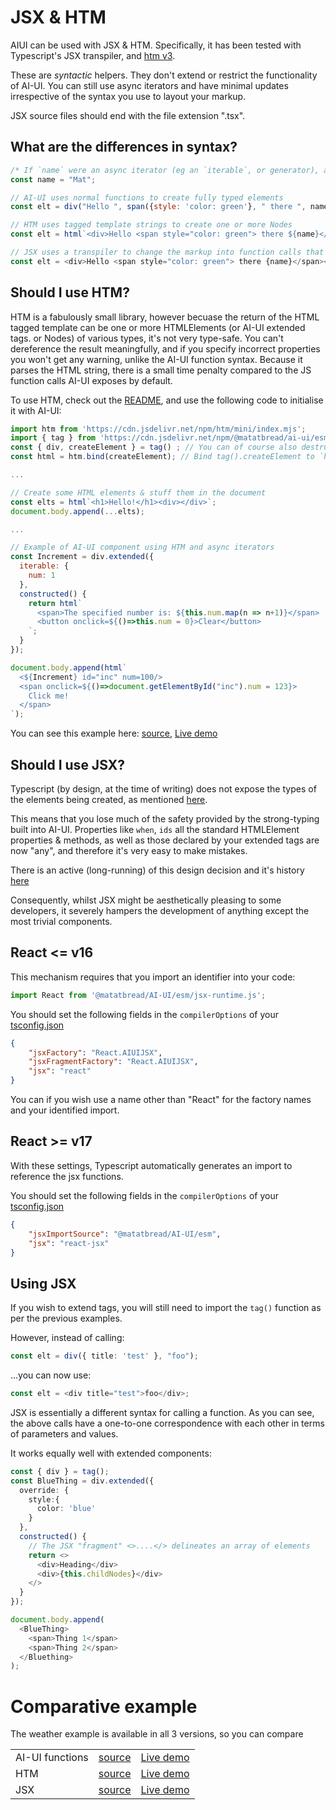 # JSX & HTM

AIUI can be used with JSX & HTM. Specifically, it has been tested with Typescript's JSX transpiler, and [htm v3](https://www.npmjs.com/package/htm).

These are *syntactic* helpers. They don't extend or restrict the functionality of AI-UI. You can still use async iterators and have minimal updates irrespective of the syntax you use to layout your markup.

JSX source files should end with the file extension ".tsx".

## What are the differences in syntax?
```javascript
/* If `name` were an async iterator (eg an `iterable`, or generator), all the DOM fragments below would contain a live text node and be minimally updated.*/
const name = "Mat";

// AI-UI uses normal functions to create fully typed elements
const elt = div("Hello ", span({style: 'color: green'}, " there ", name)); // elt is derived from HTMLDivElement

// HTM uses tagged template strings to create one or more Nodes
const elt = html`<div>Hello <span style="color: green"> there ${name}</span></div>`;  // elt is a Node or Node[]

// JSX uses a transpiler to change the markup into function calls that return an unknown type
const elt = <div>Hello <span style="color: green"> there {name}</span></div>;  // elt is any

```


## Should I use HTM?

HTM is a fabulously small library, however becuase the return of the HTML tagged template can be one or more HTMLElements (or AI-UI extended tags. or Nodes) of various types, it's not very type-safe. You can't dereference the result meaningfully, and if you specify incorrect properties you won't get any warning, unlike the AI-UI function syntax. Because it parses the HTML string, there is a small time penalty compared to the JS function calls AI-UI exposes by default.

To use HTM, check out the [README](https://www.npmjs.com/package/htm), and use the following code to initialise it with AI-UI:

```javascript
import htm from 'https://cdn.jsdelivr.net/npm/htm/mini/index.mjs';
import { tag } from 'https://cdn.jsdelivr.net/npm/@matatbread/ai-ui/esm/ai-ui.js';
const { div, createElement } = tag() ; // You can of course also destructure any AI-UI base tag functions at the same time
const html = htm.bind(createElement); // Bind tag().createElement to `htm` as per the README

...

// Create some HTML elements & stuff them in the document
const elts = html`<h1>Hello!</h1><div></div>`;
document.body.append(...elts);

...

// Example of AI-UI component using HTM and async iterators
const Increment = div.extended({
  iterable: {
    num: 1
  },
  constructed() {
    return html`
      <span>The specified number is: ${this.num.map(n => n+1)}</span>
      <button onclick=${()=>this.num = 0}>Clear</button>
    `;
  }
});

document.body.append(html`
  <${Increment} id="inc" num=100/>
  <span onclick=${()=>document.getElementById("inc").num = 123}>
    Click me!
  </span>
`);

```
You can see this example here: [source](./examples/ts/htm.ts), [Live demo](https://raw.githack.com/MatAtBread/AI-UI/main/guide/examples/ts/ts-example.html?htm.ts)

## Should I use JSX?

Typescript (by design, at the time of writing) does not expose the types of the elements being created, as mentioned [here](https://www.typescriptlang.org/docs/handbook/jsx.html#the-jsx-result-type).

This means that you lose much of the safety provided by the strong-typing built into AI-UI. Properties like `when`, `ids` all the standard HTMLElement properties & methods, as well as those declared by your extended tags are now "any", and therefore it's very easy to make mistakes.

There is an active (long-running) of this design decision and it's history [here](https://github.com/microsoft/TypeScript/issues/14729)

Consequently, whilst JSX might be aesthetically pleasing to some developers, it severely hampers the development of anything except the most trivial components.

## React &lt;= v16
This mechanism requires that you import an identifier into your code:

```typescript
import React from '@matatbread/AI-UI/esm/jsx-runtime.js';
```

You should set the following fields in the `compilerOptions` of your [tsconfig.json](https://www.typescriptlang.org/tsconfig#jsxFactory)
```json
{
    "jsxFactory": "React.AIUIJSX",
    "jsxFragmentFactory": "React.AIUIJSX",
    "jsx": "react"
}
```

You can if you wish use a name other than "React" for the factory names and your identified import.

## React &gt;= v17
With these settings, Typescript automatically generates an import to reference the jsx functions.

You should set the following fields in the `compilerOptions` of your [tsconfig.json](https://www.typescriptlang.org/tsconfig#jsxFactory)
```json
{
    "jsxImportSource": "@matatbread/AI-UI/esm",
    "jsx": "react-jsx"
}
```

## Using JSX

If you wish to extend tags, you will still need to import the `tag()` function as per the previous examples.

However, instead of calling:

```typescript
const elt = div({ title: 'test' }, "foo");
```
...you can now use:
```typescript
const elt = <div title="test">foo</div>;
```

JSX is essentially a different syntax for calling a function. As you can see, the above calls have a one-to-one correspondence with each other in terms of parameters and values.

It works equally well with extended components:
```typescript
const { div } = tag();
const BlueThing = div.extended({
  override: {
    style:{
      color: 'blue'
    }
  },
  constructed() {
    // The JSX "fragment" <>....</> delineates an array of elements
    return <>
      <div>Heading</div>
      <div>{this.childNodes}</div>
    </>
  }
});

document.body.append(
  <BlueThing>
    <span>Thing 1</span>
    <span>Thing 2</span>
  </Bluething>
);
```

# Comparative example

The weather example is available in all 3 versions, so you can compare

|             |                                       |           |
|:------------|:-------------------------------------:|----------:|
| AI-UI functions | [source](./examples/ts/weather.ts)    | [Live demo](https://raw.githack.com/MatAtBread/AI-UI/main/guide/examples/ts/ts-example.html?weather.ts) |
| HTM | [source](./examples/ts/weather.htm.ts)   | [Live demo](https://raw.githack.com/MatAtBread/AI-UI/main/guide/examples/ts/ts-example.html?weather.htm.ts)
| JSX | [source](./examples/ts/weather.tsx)   | [Live demo](https://raw.githack.com/MatAtBread/AI-UI/main/guide/examples/ts/ts-example.html?weather.tsx)